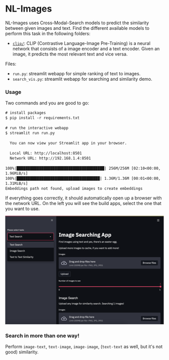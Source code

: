 # NL-Images

NL-Images uses Cross-Modal-Search models to predict the similarity between given images and text. Find the different available models to perform this task in the following folders:
- [`clip/`](./clip/): CLIP (Contrastive Language-Image Pre-Training) is a neural network that consists of a image encoder and a text encoder. Given an image, it predicts the most relevant text and vice versa.

Files:
- `run.py`: streamlit webapp for simple ranking of text to images.
- `search_vis.py`: streamlit webapp for searching and similarity demo.

### Usage

Two commands and you are good to go:
```
# install packages
$ pip install -r requirements.txt

# run the interactive webapp
$ streamlit run run.py

  You can now view your Streamlit app in your browser.

  Local URL: http://localhost:8501
  Network URL: http://192.168.1.4:8501

100%|███████████████████████████████████████| 256M/256M [02:10<00:00, 1.96MiB/s]
100%|█████████████████████████████████████| 1.36M/1.36M [00:01<00:00, 1.31MiB/s]
Embeddings path not found, upload images to create embeddings
```

If everything goes correctly, it should automatically open up a browser with the network URL. On the left you will see the build apps, select the one that you want to use.

<img src="./sc.png">


### Search in more than one way!

Perform `image-text`, `text-image`, `image-image`, (`text-text` as well, but it's not good) similarity.

